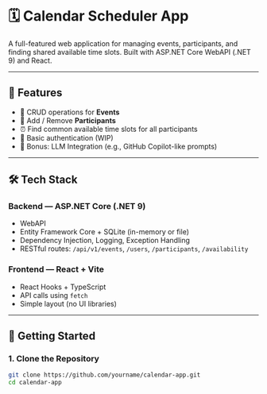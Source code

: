 # 🗓️ Calendar Scheduler App

A full-featured web application for managing events, participants, and finding shared available time slots. Built with ASP.NET Core WebAPI (.NET 9) and React.

---

## 🔧 Features

- 📅 CRUD operations for **Events**
- 👥 Add / Remove **Participants**
- ⏰ Find common available time slots for all participants
- 🔐 Basic authentication (WIP)
- 🧠 Bonus: LLM Integration (e.g., GitHub Copilot-like prompts)

---

## 🛠️ Tech Stack

### Backend — ASP.NET Core (.NET 9)

- WebAPI
- Entity Framework Core + SQLite (in-memory or file)
- Dependency Injection, Logging, Exception Handling
- RESTful routes: `/api/v1/events`, `/users`, `/participants`, `/availability`

### Frontend — React + Vite

- React Hooks + TypeScript
- API calls using `fetch`
- Simple layout (no UI libraries)

---

## 🚀 Getting Started

### 1. Clone the Repository

```bash
git clone https://github.com/yourname/calendar-app.git
cd calendar-app
